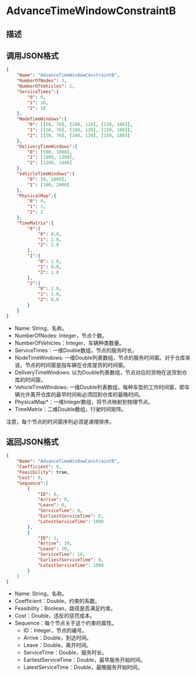 # AdvanceTimeWindowConstraintB

## 描述

## 调用JSON格式

```json
{
	"Name": "AdvanceTimeWindowConstraintB",
	"NumberOfNodes": 3,
	"NumberOfVehicles": 2,
	"ServiceTimes":{
		"0": 0,
		"1": 10,
		"2": 10
	},
	"NodeTimeWindows":{
		"0": [[50, 70], [100, 120], [150, 180]],
		"1": [[50, 70], [100, 120], [150, 180]],
		"2": [[50, 70], [100, 120], [150, 180]]
	},
	"DeliveryTimeWindows":{
		"0": [500, 1000],
		"1": [1000, 1300],
		"2": [1200, 1440]
	},
	"VehicleTimeWindows":{
		"0": [0, 1000],
		"1": [100, 2000]
	},
	"PhysicalMap":{
		"0": 0,
		"1": 1,
		"2": 2
	},
	"TimeMatrix":{ 
		"0":{
			"0": 0.0,
			"1": 1.0,
			"2": 2.0
		},
		"1":{
			"0": 1.0,
			"1": 0.0,
			"2": 1.0
		},
		"2":{
			"0": 2.0,
			"1": 1.0,
			"2": 0.0
		}
	}
}
```
* Name: String，名称。
* NumberOfNodes: Integer，节点个数。
* NumberOfVehicles：Integer，车辆种类数量。
* ServiceTimes：一维Double数组，节点的服务时长。
* NodeTimeWindows: 一维Double列表数组，节点的服务时间窗。对于仓库来说，节点的时间窗是指车辆在仓库提货的时间窗。
* DeliveryTimeWindows: 以为Double列表数组，节点对应的货物在送货到仓库的时间窗。
* VehicleTimeWindows: 一维Double列表数组，每种车型的工作时间窗，即车辆允许离开仓库的最早时间和必须回到仓库的最晚时间。
* PhysicalMap\*：一维Integer数组，将节点映射到物理节点。
* TimeMatrix：二维Double数组，行驶时间矩阵。

注意，每个节点的时间窗序列必须是递增排序。


## 返回JSON格式

```json
{
	"Name": "AdvanceTimeWindowConstraintB",
	"Coefficient": 0,
	"Feasibility": true,
	"Cost": 0,
	"Sequence":[
		{
			"ID": 0,
			"Arrive": 0,
			"Leave": 0,
			"ServiceTime": 0,
			"EarliestServiceTime": 0,
			"LatestServiceTime": 1000
		},
		{
			"ID": 1,
			"Arrive": 10,
			"Leave": 20,
			"ServiceTime": 10,
			"EarliestServiceTime": 0,
			"LatestServiceTime": 1000
		}
	]
}
```

* Name: String，名称。
* Coefficient：Double，约束的系数。
* Feasibility：Boolean，路径是否满足约束。
* Cost：Double，违反的惩罚成本。
* Sequence：每个节点关于这个约束的属性。
	+ ID：Integer，节点的编号。
	+ Arrive：Double，到达时间。
	+ Leave：Double，离开时间。
	+ ServiceTime：Double，服务时长。
	+ EarliestServiceTime：Double，最早服务开始时间。
	+ LatestServiceTime：Double，最晚服务开始时间。

